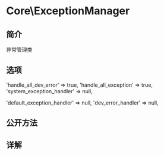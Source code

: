 # Core\ExceptionManager

## 简介
异常管理类
## 选项
'handle_all_dev_error' => true,
'handle_all_exception' => true,
'system_exception_handler' => null,

'default_exception_handler' => null,
'dev_error_handler' => null,
## 公开方法


## 详解

